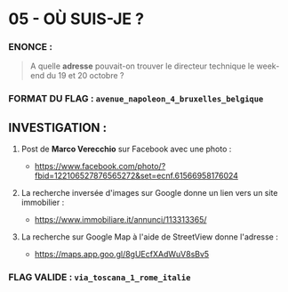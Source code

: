 # 05 - OÙ SUIS-JE ?

### ENONCE :

> A quelle **adresse** pouvait-on trouver le directeur technique le week-end du 19 et 20 octobre ? 

### FORMAT DU FLAG : `avenue_napoleon_4_bruxelles_belgique `

## INVESTIGATION :

1. Post de **Marco Verecchio** sur Facebook avec une photo :
    - https://www.facebook.com/photo/?fbid=122106527876565272&set=ecnf.61566958176024

2. La recherche inversée d'images sur Google donne un lien vers un site immobilier :
    - https://www.immobiliare.it/annunci/113313365/

3. La recherche sur Google Map à l'aide de StreetView donne l'adresse :
    - https://maps.app.goo.gl/8gUEcfXAdWuV8sBv5

### FLAG VALIDE : `via_toscana_1_rome_italie`
